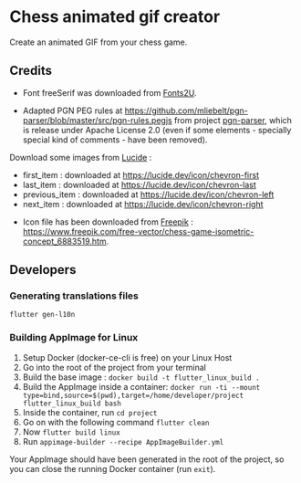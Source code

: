 # Chess animated gif creator

Create an animated GIF from your chess game.

## Credits

* Font freeSerif was downloaded from [Fonts2U](https://fr.fonts2u.com/download/free-serif.police).

* Adapted PGN PEG rules at https://github.com/mliebelt/pgn-parser/blob/master/src/pgn-rules.pegjs from project [pgn-parser](https://github.com/mliebelt/pgn-parser/blob/master/src/pgn-rules.pegjs), which is release under Apache License 2.0 (even if some elements - specially special kind of comments - have been removed).

Download some images from [Lucide](https://lucide.dev) :
- first_item : downloaded at https://lucide.dev/icon/chevron-first
- last_item : downloaded at https://lucide.dev/icon/chevron-last
- previous_item : downloaded at https://lucide.dev/icon/chevron-left
- next_item : downloaded at https://lucide.dev/icon/chevron-right

* Icon file has been downloaded from [Freepik](https://www.freepik.com) : https://www.freepik.com/free-vector/chess-game-isometric-concept_6883519.htm.

## Developers

### Generating translations files

`flutter gen-l10n`

### Building AppImage for Linux

1. Setup Docker (docker-ce-cli is free) on your Linux Host
2. Go into the root of the project from your terminal
3. Build the base image : `docker build -t flutter_linux_build .`
4. Build the AppImage inside a container: `docker run -ti --mount type=bind,source=$(pwd),target=/home/developer/project flutter_linux_build bash`
5. Inside the container, run `cd project`
6. Go on with the following command `flutter clean`
7. Now `flutter build linux`
8. Run `appimage-builder --recipe AppImageBuilder.yml`

Your AppImage should have been generated in the root of the project, so you can close the running Docker container (run `exit`).